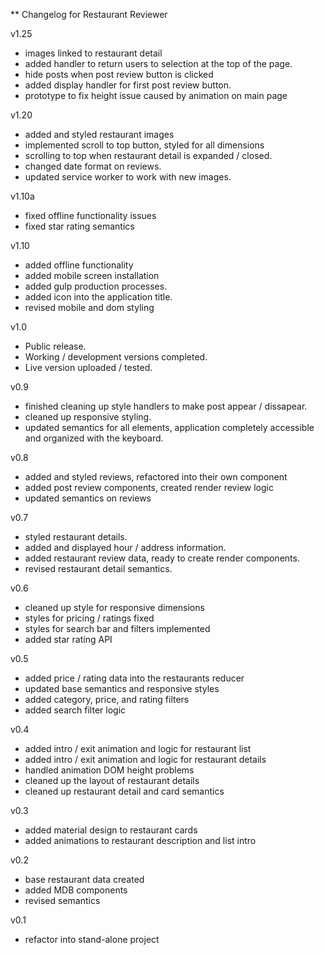 ** Changelog for Restaurant Reviewer

v1.25
- images linked to restaurant detail
- added handler to return users to selection at the top of the page.
- hide posts when post review button is clicked
- added display handler for first post review button.
- prototype to fix height issue caused by animation on main page

v1.20
- added and styled restaurant images
- implemented scroll to top button, styled for all dimensions
- scrolling to top when restaurant detail is expanded / closed.
- changed date format on reviews.
- updated service worker to work with new images.

v1.10a
- fixed offline functionality issues
- fixed star rating semantics

v1.10
- added offline functionality
- added mobile screen installation
- added gulp production processes. 
- added icon into the application title.
- revised mobile and dom styling

v1.0
- Public release.
- Working / development versions completed.
- Live version uploaded / tested.

v0.9
- finished cleaning up style handlers to make post appear / dissapear.
- cleaned up responsive styling.
- updated semantics for all elements, application completely accessible and organized with the keyboard.

v0.8
- added and styled reviews, refactored into their own component
- added post review components, created render review logic
- updated semantics on reviews

v0.7
- styled restaurant details.
- added and displayed hour / address information.
- added restaurant review data, ready to create render components.
- revised restaurant detail semantics.

v0.6
- cleaned up style for responsive dimensions
- styles for pricing / ratings fixed
- styles for search bar and filters implemented
- added star rating API

v0.5
- added price / rating data into the restaurants reducer
- updated base semantics and responsive styles
- added category, price, and rating filters
- added search filter logic

v0.4
- added intro / exit animation and logic for restaurant list
- added intro / exit animation and logic for restaurant details
- handled animation DOM height problems
- cleaned up the layout of restaurant details
- cleaned up restaurant detail and card semantics

v0.3
- added material design to restaurant cards
- added animations to restaurant description and list intro

v0.2
- base restaurant data created
- added MDB components
- revised semantics

v0.1
- refactor into stand-alone project